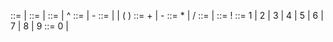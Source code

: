 <expression> ::= <term> | <expression> <addop> <term>
<term> ::= <factor> | <term> <mulop> <factor>
<factor> ::= <unary> | <factor> ^ <unary>
<unary> ::= <primary> | - <unary>
<primary> ::= <number> | <factorial> | ( <expression> )
<addop> ::= + | -
<mulop> ::= * | /
<number> ::= <digit> | <nonzero-digit> <number>
<factorial> ::= <primary> !
<nonzero-digit> ::= 1 | 2 | 3 | 4 | 5 | 6 | 7 | 8 | 9
<digit> ::= 0 | <nonzero-digit>